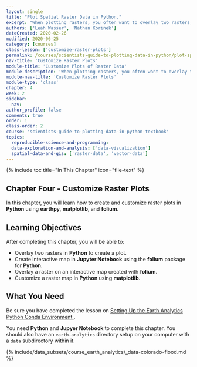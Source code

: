 ```yaml
---
layout: single
title: "Plot Spatial Raster Data in Python."
excerpt: "When plotting rasters, you often want to overlay two rasters, add a legend, or make the raster interactive. Learn how to make a map of raster data that has these attributes using Python."
authors: ['Leah Wasser', 'Nathan Korinek']
dateCreated: 2020-02-26
modified: 2020-06-25
category: [courses]
class-lesson: ['customize-raster-plots']
permalink: /courses/scientists-guide-to-plotting-data-in-python/plot-spatial-data/customize-raster-plots/
nav-title: 'Customize Raster Plots'
module-title: 'Customize Plots of Raster Data'
module-description: 'When plotting rasters, you often want to overlay two rasters, add a legend, or make the raster interactive. Learn how overlay rasters to create visualizations and how to make interactive plots.'
module-nav-title: 'Customize Raster Plots'
module-type: 'class'
chapter: 4
week: 2
sidebar:
  nav:
author_profile: false
comments: true
order: 1
class-order: 2
course: 'scientists-guide-to-plotting-data-in-python-textbook'
topics:
  reproducible-science-and-programming:
  data-exploration-and-analysis: ['data-visualization']
  spatial-data-and-gis: ['raster-data', 'vector-data']
---
```

{% include toc title="In This Chapter" icon="file-text" %}

<div class='notice--success' markdown="1">

## <i class="fa fa-ship" aria-hidden="true"></i> Chapter Four - Customize Raster Plots

In this chapter, you will learn how to create and customize raster plots in **Python** using **earthpy**, **matplotlib**, and **folium**. 


## <i class="fa fa-graduation-cap" aria-hidden="true"></i> Learning Objectives

After completing this chapter, you will be able to:

* Overlay two rasters in **Python** to create a plot.
* Create interactive map in **Jupyter Notebook** using the **folium** package for **Python**.
* Overlay a raster on an interactive map created with **folium**.
* Customize a raster map in **Python** using **matplotlib**.


## <i class="fa fa-check-square-o fa-2" aria-hidden="true"></i> What You Need

Be sure you have completed the lesson on <a href="{{ site.url }}/workshops/setup-earth-analytics-python/">Setting Up the Earth Analytics Python Conda Environment.</a>.

You need **Python** and **Jupyer Notebook** to complete this chapter. You should also have an `earth-analytics` directory setup on your computer with a `data` subdirectory within it. 

{% include/data_subsets/course_earth_analytics/_data-colorado-flood.md %}

</div>
